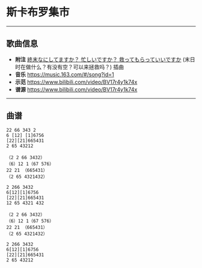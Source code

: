 # 斯卡布罗集市

---

## 歌曲信息

- **附注** [終末なにしてますか？ 忙しいですか？ 救ってもらっていいですか](https://bgm.tv/subject/185943) (末日时在做什么？有没有空？可以来拯救吗？) 插曲
- **音乐** https://music.163.com/#/song?id=1
- **示范** https://www.bilibili.com/video/BV17r4y1k74x
- **谱源** https://www.bilibili.com/video/BV17r4y1k74x

---

## 曲谱

```
22 66 343 2
6 [12] [1]6756
[22][21]665431
2 65 43212

（2 2 66 3432）
（6）12 1（67 576）
22 21 （665431）
（2 65 4321432）

2 266 3432 
6[12][1]6756
[22][21]665431
12 65 4321 432

（2 2 66 3432）
（6）12 1（67 576）
22 21 （665431）
（2 65 4321432）

2 266 3432 
6[12][1]6756
[22][21]665431
2 65 43212
```

